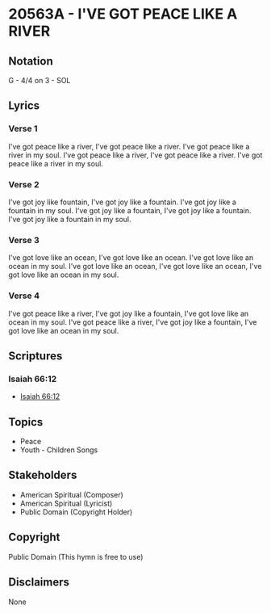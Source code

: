 # 20563A - I'VE GOT PEACE LIKE A RIVER

## Notation

G - 4/4 on 3 - SOL

## Lyrics

### Verse 1

I've got peace like a river, I've got peace like a river. I've got peace like a river in my soul. I've got peace like a river, I've got peace like a river. I've got peace like a river in my soul.

### Verse 2

I've got joy like fountain, I've got joy like a fountain. I've got joy like a fountain in my soul. I've got joy like a fountain, I've got joy like a fountain. I've got joy like a fountain in my soul.

### Verse 3

I've got love like an ocean, I've got love like an ocean. I've got love like an ocean in my soul. I've got love like an ocean, I've got love like an ocean, I've got love like an ocean in my soul.

### Verse 4

I've got peace like a river, I've got joy like a fountain, I've got love like an ocean in my soul. I've got peace like a river, I've got joy like a fountain, I've got love like an ocean in my soul.


## Scriptures

### Isaiah 66:12

- [Isaiah 66:12](https://www.biblegateway.com/passage/?search=Isaiah%2066%3A12)


## Topics

- Peace
- Youth - Children Songs

## Stakeholders

- American Spiritual (Composer)
- American Spiritual (Lyricist)
- Public Domain (Copyright Holder)

## Copyright

Public Domain
(This hymn is free to use)

## Disclaimers

None

